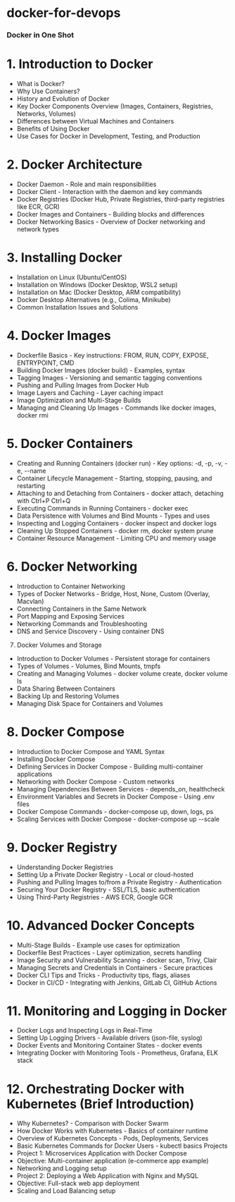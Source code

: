 # docker-for-devops

### Docker in One Shot

# 1. Introduction to Docker

- What is Docker?
- Why Use Containers?
- History and Evolution of Docker
- Key Docker Components Overview (Images, Containers, Registries, Networks, Volumes)
- Differences between Virtual Machines and Containers
- Benefits of Using Docker
- Use Cases for Docker in Development, Testing, and Production
  
# 2. Docker Architecture

- Docker Daemon - Role and main responsibilities
- Docker Client - Interaction with the daemon and key commands
- Docker Registries (Docker Hub, Private Registries, third-party registries like ECR, GCR)
- Docker Images and Containers - Building blocks and differences
- Docker Networking Basics - Overview of Docker networking and network types

# 3. Installing Docker

- Installation on Linux (Ubuntu/CentOS)
- Installation on Windows (Docker Desktop, WSL2 setup)
- Installation on Mac (Docker Desktop, ARM compatibility)
- Docker Desktop Alternatives (e.g., Colima, Minikube)
- Common Installation Issues and Solutions

# 4. Docker Images

- Dockerfile Basics - Key instructions: FROM, RUN, COPY, EXPOSE, ENTRYPOINT, CMD
- Building Docker Images (docker build) - Examples, syntax
- Tagging Images - Versioning and semantic tagging conventions
- Pushing and Pulling Images from Docker Hub
- Image Layers and Caching - Layer caching impact
- Image Optimization and Multi-Stage Builds
- Managing and Cleaning Up Images - Commands like docker images, docker rmi

# 5. Docker Containers

- Creating and Running Containers (docker run) - Key options: -d, -p, -v, -e, --name
- Container Lifecycle Management - Starting, stopping, pausing, and restarting
- Attaching to and Detaching from Containers - docker attach, detaching with Ctrl+P Ctrl+Q
- Executing Commands in Running Containers - docker exec
- Data Persistence with Volumes and Bind Mounts - Types and uses
- Inspecting and Logging Containers - docker inspect and docker logs
- Cleaning Up Stopped Containers - docker rm, docker system prune
- Container Resource Management - Limiting CPU and memory usage

# 6. Docker Networking

- Introduction to Container Networking
- Types of Docker Networks - Bridge, Host, None, Custom (Overlay, Macvlan)
- Connecting Containers in the Same Network
- Port Mapping and Exposing Services
- Networking Commands and Troubleshooting
- DNS and Service Discovery - Using container DNS
7. Docker Volumes and Storage
- Introduction to Docker Volumes - Persistent storage for containers
- Types of Volumes - Volumes, Bind Mounts, tmpfs
- Creating and Managing Volumes - docker volume create, docker volume ls
- Data Sharing Between Containers
- Backing Up and Restoring Volumes
- Managing Disk Space for Containers and Volumes

# 8. Docker Compose

- Introduction to Docker Compose and YAML Syntax
- Installing Docker Compose
- Defining Services in Docker Compose - Building multi-container applications
- Networking with Docker Compose - Custom networks
- Managing Dependencies Between Services - depends_on, healthcheck
- Environment Variables and Secrets in Docker Compose - Using .env files
- Docker Compose Commands - docker-compose up, down, logs, ps
- Scaling Services with Docker Compose - docker-compose up --scale

# 9. Docker Registry

- Understanding Docker Registries
- Setting Up a Private Docker Registry - Local or cloud-hosted
- Pushing and Pulling Images to/from a Private Registry - Authentication
- Securing Your Docker Registry - SSL/TLS, basic authentication
- Using Third-Party Registries - AWS ECR, Google GCR

# 10. Advanced Docker Concepts

- Multi-Stage Builds - Example use cases for optimization
- Dockerfile Best Practices - Layer optimization, secrets handling
- Image Security and Vulnerability Scanning - docker scan, Trivy, Clair
- Managing Secrets and Credentials in Containers - Secure practices
- Docker CLI Tips and Tricks - Productivity tips, flags, aliases
- Docker in CI/CD - Integrating with Jenkins, GitLab CI, GitHub Actions

# 11. Monitoring and Logging in Docker

- Docker Logs and Inspecting Logs in Real-Time
- Setting Up Logging Drivers - Available drivers (json-file, syslog)
- Docker Events and Monitoring Container States - docker events
- Integrating Docker with Monitoring Tools - Prometheus, Grafana, ELK stack

# 12. Orchestrating Docker with Kubernetes (Brief Introduction)
- Why Kubernetes? - Comparison with Docker Swarm
- How Docker Works with Kubernetes - Basics of container runtime
- Overview of Kubernetes Concepts - Pods, Deployments, Services
- Basic Kubernetes Commands for Docker Users - kubectl basics Projects
- Project 1: Microservices Application with Docker Compose
- Objective: Multi-container application (e-commerce app example)
- Networking and Logging setup
- Project 2: Deploying a Web Application with Nginx and MySQL
- Objective: Full-stack web app deployment
- Scaling and Load Balancing setup

